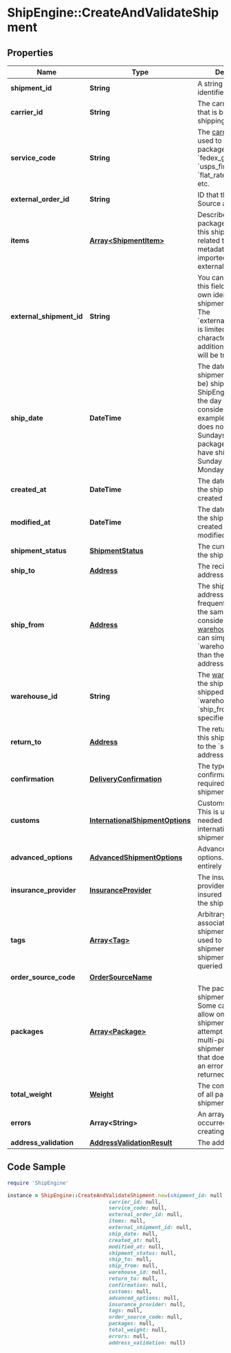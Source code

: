 # ShipEngine::CreateAndValidateShipment

## Properties

Name | Type | Description | Notes
------------ | ------------- | ------------- | -------------
**shipment_id** | **String** | A string that uniquely identifies the shipment | [optional] [readonly] 
**carrier_id** | **String** | The carrier account that is billed for the shipping charges | [optional] 
**service_code** | **String** | The [carrier service](https://www.shipengine.com/docs/shipping/use-a-carrier-service/) used to ship the package, such as &#x60;fedex_ground&#x60;, &#x60;usps_first_class_mail&#x60;, &#x60;flat_rate_envelope&#x60;, etc.  | [optional] 
**external_order_id** | **String** | ID that the Order Source assigned | [optional] 
**items** | [**Array&lt;ShipmentItem&gt;**](ShipmentItem.md) | Describe the packages included in this shipment as related to potential metadata that was imported from external order sources  | [optional] 
**external_shipment_id** | **String** | You can optionally use this field to store your own identifier for this shipment.  &gt; **Warning:** The &#x60;external_shipment_id&#x60; is limited to 50 characters. Any additional characters will be truncated.  | [optional] 
**ship_date** | **DateTime** | The date that the shipment was (or will be) shippped.  ShipEngine will take the day of week into consideration. For example, if the carrier does not operate on Sundays, then a package that would have shipped on Sunday will ship on Monday instead.  | [optional] 
**created_at** | **DateTime** | The date and time that the shipment was created in ShipEngine. | [optional] [readonly] 
**modified_at** | **DateTime** | The date and time that the shipment was created or last modified. | [optional] [readonly] 
**shipment_status** | [**ShipmentStatus**](ShipmentStatus.md) | The current status of the shipment | [optional] [readonly] 
**ship_to** | [**Address**](Address.md) | The recipient&#39;s mailing address | [optional] 
**ship_from** | [**Address**](Address.md) | The shipment&#39;s origin address. If you frequently ship from the same location, consider [creating a warehouse](https://www.shipengine.com/docs/reference/create-warehouse/). Then you can simply specify the &#x60;warehouse_id&#x60; rather than the complete address each time.  | [optional] 
**warehouse_id** | **String** | The [warehouse](https://www.shipengine.com/docs/shipping/ship-from-a-warehouse/) that the shipment is being shipped from.  Either &#x60;warehouse_id&#x60; or &#x60;ship_from&#x60; must be specified.  | [optional] 
**return_to** | [**Address**](Address.md) | The return address for this shipment.  Defaults to the &#x60;ship_from&#x60; address.  | [optional] 
**confirmation** | [**DeliveryConfirmation**](DeliveryConfirmation.md) | The type of delivery confirmation that is required for this shipment. | [optional] 
**customs** | [**InternationalShipmentOptions**](InternationalShipmentOptions.md) | Customs information.  This is usually only needed for international shipments.  | [optional] 
**advanced_options** | [**AdvancedShipmentOptions**](AdvancedShipmentOptions.md) | Advanced shipment options.  These are entirely optional. | [optional] 
**insurance_provider** | [**InsuranceProvider**](InsuranceProvider.md) | The insurance provider to use for any insured packages in the shipment.  | [optional] 
**tags** | [**Array&lt;Tag&gt;**](Tag.md) | Arbitrary tags associated with this shipment.  Tags can be used to categorize shipments, and shipments can be queried by their tags.  | [optional] [readonly] 
**order_source_code** | [**OrderSourceName**](OrderSourceName.md) |  | [optional] 
**packages** | [**Array&lt;Package&gt;**](Package.md) | The packages in the shipment.  &gt; **Note:** Some carriers only allow one package per shipment.  If you attempt to create a multi-package shipment for a carrier that doesn&#39;t allow it, an error will be returned.  | [optional] 
**total_weight** | [**Weight**](Weight.md) | The combined weight of all packages in the shipment | [optional] [readonly] 
**errors** | **Array&lt;String&gt;** | An array of errors that occurred while creating shipment. | [optional] [readonly] 
**address_validation** | [**AddressValidationResult**](AddressValidationResult.md) | The address validation | [optional] 

## Code Sample

```ruby
require 'ShipEngine'

instance = ShipEngine::CreateAndValidateShipment.new(shipment_id: null,
                                 carrier_id: null,
                                 service_code: null,
                                 external_order_id: null,
                                 items: null,
                                 external_shipment_id: null,
                                 ship_date: null,
                                 created_at: null,
                                 modified_at: null,
                                 shipment_status: null,
                                 ship_to: null,
                                 ship_from: null,
                                 warehouse_id: null,
                                 return_to: null,
                                 confirmation: null,
                                 customs: null,
                                 advanced_options: null,
                                 insurance_provider: null,
                                 tags: null,
                                 order_source_code: null,
                                 packages: null,
                                 total_weight: null,
                                 errors: null,
                                 address_validation: null)
```


